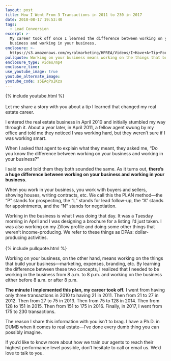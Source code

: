 ```yaml
---
layout: post
title: How I Went From 3 Transactions in 2011 to 230 in 2017
date: 2018-08-17 19:53:40
tags:
  - Lead Conversion
excerpt: >-
  My career took off once I learned the difference between working on your
  business and working in your business.
enclosure: >-
  https://s3.amazonaws.com/vyralmarketing/HPREA/Videos/I+Have+A+Tip+For+You+-+Charlotte+Real+Estate+Agent.mp4
pullquote: Working on your business means working on the things that build your business
enclosure_type: video/mp4
enclosure_time:
use_youtube_image: true
youtube_alternate_image:
youtube_code: s5EAqPsIKzs
---
```


{% include youtube.html %}<br><br>Let me share a story with you about a tip I learned that changed my real estate career.

I entered the real estate business in April 2010 and initially stumbled my way through it. About a year later, in April 2011, a fellow agent swung by my office and told me they noticed I was working hard, but they weren’t sure if I was working smart.

When I asked that agent to explain what they meant, they asked me, “Do you know the difference between working on your business and working in your business?”

I said no and told them they both sounded the same. As it turns out, **there’s a huge difference between working on your business and working in your business.**

When you work in your business, you work with buyers and sellers, showing houses, writing contracts, etc. We call this the PLAN method—the “P” stands for prospecting, the “L” stands for lead follow-up, the “A” stands for appointments, and the “N” stands for negotiation.

Working in the business is what I was doing that day. It was a Tuesday morning in April and I was designing a brochure for a listing I’d just taken. I was also working on my Zillow profile and doing some other things that weren’t income-producing. We refer to these things as DPAs: dollar-producing activities.<br><br>{% include pullquote.html %}

Working on your business, on the other hand, means working on the things that build your business—marketing, expenses, branding, etc. By learning the difference between these two concepts, I realized that I needed to be working in the business from 8 a.m. to 8 p.m. and working on the business either before 8 a.m. or after 8 p.m.

**The minute I implemented this plan, my career took off.** I went from having only three transactions in 2010 to having 21 in 2011. Then from 21 to 27 in 2012. Then from 27 to 75 in 2013. Then from 75 to 128 in 2014. Then from 128 to 151 in 2015. Then from 151 to 175 in 2016. Finally, in 2017, I went from 175 to 230 transactions.

The reason I share this information with you isn’t to brag. I have a Ph.D. in DUMB when it comes to real estate—I’ve done every dumb thing you can possibly imagine.

If you’d like to know more about how we train our agents to reach their highest performance level possible, don’t hesitate to call or email us. We’d love to talk to you.

&nbsp;